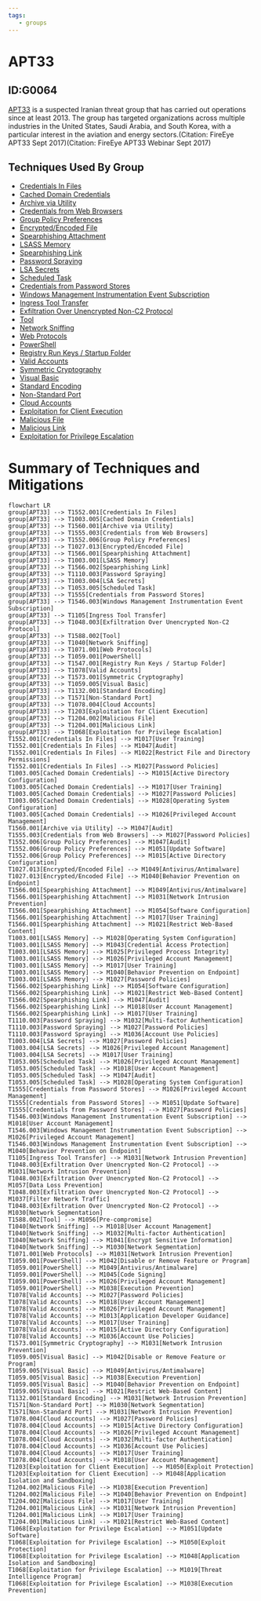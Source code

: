 ```yaml
---
tags:
   - groups
---
```

# APT33
## ID:G0064
[APT33](/mitre/groups/G0064) is a suspected Iranian threat group that has carried out operations since at least 2013. The group has targeted organizations across multiple industries in the United States, Saudi Arabia, and South Korea, with a particular interest in the aviation and energy sectors.(Citation: FireEye APT33 Sept 2017)(Citation: FireEye APT33 Webinar Sept 2017)
## Techniques Used By Group
* [Credentials In Files](/mitre/techniques/T1552/001)
* [Cached Domain Credentials](/mitre/techniques/T1003/005)
* [Archive via Utility](/mitre/techniques/T1560/001)
* [Credentials from Web Browsers](/mitre/techniques/T1555/003)
* [Group Policy Preferences](/mitre/techniques/T1552/006)
* [Encrypted/Encoded File](/mitre/techniques/T1027/013)
* [Spearphishing Attachment](/mitre/techniques/T1566/001)
* [LSASS Memory](/mitre/techniques/T1003/001)
* [Spearphishing Link](/mitre/techniques/T1566/002)
* [Password Spraying](/mitre/techniques/T1110/003)
* [LSA Secrets](/mitre/techniques/T1003/004)
* [Scheduled Task](/mitre/techniques/T1053/005)
* [Credentials from Password Stores](/mitre/techniques/T1555)
* [Windows Management Instrumentation Event Subscription](/mitre/techniques/T1546/003)
* [Ingress Tool Transfer](/mitre/techniques/T1105)
* [Exfiltration Over Unencrypted Non-C2 Protocol](/mitre/techniques/T1048/003)
* [Tool](/mitre/techniques/T1588/002)
* [Network Sniffing](/mitre/techniques/T1040)
* [Web Protocols](/mitre/techniques/T1071/001)
* [PowerShell](/mitre/techniques/T1059/001)
* [Registry Run Keys / Startup Folder](/mitre/techniques/T1547/001)
* [Valid Accounts](/mitre/techniques/T1078)
* [Symmetric Cryptography](/mitre/techniques/T1573/001)
* [Visual Basic](/mitre/techniques/T1059/005)
* [Standard Encoding](/mitre/techniques/T1132/001)
* [Non-Standard Port](/mitre/techniques/T1571)
* [Cloud Accounts](/mitre/techniques/T1078/004)
* [Exploitation for Client Execution](/mitre/techniques/T1203)
* [Malicious File](/mitre/techniques/T1204/002)
* [Malicious Link](/mitre/techniques/T1204/001)
* [Exploitation for Privilege Escalation](/mitre/techniques/T1068)

# Summary of Techniques and Mitigations
```mermaid
flowchart LR
group[APT33] --> T1552.001[Credentials In Files]
group[APT33] --> T1003.005[Cached Domain Credentials]
group[APT33] --> T1560.001[Archive via Utility]
group[APT33] --> T1555.003[Credentials from Web Browsers]
group[APT33] --> T1552.006[Group Policy Preferences]
group[APT33] --> T1027.013[Encrypted/Encoded File]
group[APT33] --> T1566.001[Spearphishing Attachment]
group[APT33] --> T1003.001[LSASS Memory]
group[APT33] --> T1566.002[Spearphishing Link]
group[APT33] --> T1110.003[Password Spraying]
group[APT33] --> T1003.004[LSA Secrets]
group[APT33] --> T1053.005[Scheduled Task]
group[APT33] --> T1555[Credentials from Password Stores]
group[APT33] --> T1546.003[Windows Management Instrumentation Event Subscription]
group[APT33] --> T1105[Ingress Tool Transfer]
group[APT33] --> T1048.003[Exfiltration Over Unencrypted Non-C2 Protocol]
group[APT33] --> T1588.002[Tool]
group[APT33] --> T1040[Network Sniffing]
group[APT33] --> T1071.001[Web Protocols]
group[APT33] --> T1059.001[PowerShell]
group[APT33] --> T1547.001[Registry Run Keys / Startup Folder]
group[APT33] --> T1078[Valid Accounts]
group[APT33] --> T1573.001[Symmetric Cryptography]
group[APT33] --> T1059.005[Visual Basic]
group[APT33] --> T1132.001[Standard Encoding]
group[APT33] --> T1571[Non-Standard Port]
group[APT33] --> T1078.004[Cloud Accounts]
group[APT33] --> T1203[Exploitation for Client Execution]
group[APT33] --> T1204.002[Malicious File]
group[APT33] --> T1204.001[Malicious Link]
group[APT33] --> T1068[Exploitation for Privilege Escalation]
T1552.001[Credentials In Files] --> M1017[User Training]
T1552.001[Credentials In Files] --> M1047[Audit]
T1552.001[Credentials In Files] --> M1022[Restrict File and Directory Permissions]
T1552.001[Credentials In Files] --> M1027[Password Policies]
T1003.005[Cached Domain Credentials] --> M1015[Active Directory Configuration]
T1003.005[Cached Domain Credentials] --> M1017[User Training]
T1003.005[Cached Domain Credentials] --> M1027[Password Policies]
T1003.005[Cached Domain Credentials] --> M1028[Operating System Configuration]
T1003.005[Cached Domain Credentials] --> M1026[Privileged Account Management]
T1560.001[Archive via Utility] --> M1047[Audit]
T1555.003[Credentials from Web Browsers] --> M1027[Password Policies]
T1552.006[Group Policy Preferences] --> M1047[Audit]
T1552.006[Group Policy Preferences] --> M1051[Update Software]
T1552.006[Group Policy Preferences] --> M1015[Active Directory Configuration]
T1027.013[Encrypted/Encoded File] --> M1049[Antivirus/Antimalware]
T1027.013[Encrypted/Encoded File] --> M1040[Behavior Prevention on Endpoint]
T1566.001[Spearphishing Attachment] --> M1049[Antivirus/Antimalware]
T1566.001[Spearphishing Attachment] --> M1031[Network Intrusion Prevention]
T1566.001[Spearphishing Attachment] --> M1054[Software Configuration]
T1566.001[Spearphishing Attachment] --> M1017[User Training]
T1566.001[Spearphishing Attachment] --> M1021[Restrict Web-Based Content]
T1003.001[LSASS Memory] --> M1028[Operating System Configuration]
T1003.001[LSASS Memory] --> M1043[Credential Access Protection]
T1003.001[LSASS Memory] --> M1025[Privileged Process Integrity]
T1003.001[LSASS Memory] --> M1026[Privileged Account Management]
T1003.001[LSASS Memory] --> M1017[User Training]
T1003.001[LSASS Memory] --> M1040[Behavior Prevention on Endpoint]
T1003.001[LSASS Memory] --> M1027[Password Policies]
T1566.002[Spearphishing Link] --> M1054[Software Configuration]
T1566.002[Spearphishing Link] --> M1021[Restrict Web-Based Content]
T1566.002[Spearphishing Link] --> M1047[Audit]
T1566.002[Spearphishing Link] --> M1018[User Account Management]
T1566.002[Spearphishing Link] --> M1017[User Training]
T1110.003[Password Spraying] --> M1032[Multi-factor Authentication]
T1110.003[Password Spraying] --> M1027[Password Policies]
T1110.003[Password Spraying] --> M1036[Account Use Policies]
T1003.004[LSA Secrets] --> M1027[Password Policies]
T1003.004[LSA Secrets] --> M1026[Privileged Account Management]
T1003.004[LSA Secrets] --> M1017[User Training]
T1053.005[Scheduled Task] --> M1026[Privileged Account Management]
T1053.005[Scheduled Task] --> M1018[User Account Management]
T1053.005[Scheduled Task] --> M1047[Audit]
T1053.005[Scheduled Task] --> M1028[Operating System Configuration]
T1555[Credentials from Password Stores] --> M1026[Privileged Account Management]
T1555[Credentials from Password Stores] --> M1051[Update Software]
T1555[Credentials from Password Stores] --> M1027[Password Policies]
T1546.003[Windows Management Instrumentation Event Subscription] --> M1018[User Account Management]
T1546.003[Windows Management Instrumentation Event Subscription] --> M1026[Privileged Account Management]
T1546.003[Windows Management Instrumentation Event Subscription] --> M1040[Behavior Prevention on Endpoint]
T1105[Ingress Tool Transfer] --> M1031[Network Intrusion Prevention]
T1048.003[Exfiltration Over Unencrypted Non-C2 Protocol] --> M1031[Network Intrusion Prevention]
T1048.003[Exfiltration Over Unencrypted Non-C2 Protocol] --> M1057[Data Loss Prevention]
T1048.003[Exfiltration Over Unencrypted Non-C2 Protocol] --> M1037[Filter Network Traffic]
T1048.003[Exfiltration Over Unencrypted Non-C2 Protocol] --> M1030[Network Segmentation]
T1588.002[Tool] --> M1056[Pre-compromise]
T1040[Network Sniffing] --> M1018[User Account Management]
T1040[Network Sniffing] --> M1032[Multi-factor Authentication]
T1040[Network Sniffing] --> M1041[Encrypt Sensitive Information]
T1040[Network Sniffing] --> M1030[Network Segmentation]
T1071.001[Web Protocols] --> M1031[Network Intrusion Prevention]
T1059.001[PowerShell] --> M1042[Disable or Remove Feature or Program]
T1059.001[PowerShell] --> M1049[Antivirus/Antimalware]
T1059.001[PowerShell] --> M1045[Code Signing]
T1059.001[PowerShell] --> M1026[Privileged Account Management]
T1059.001[PowerShell] --> M1038[Execution Prevention]
T1078[Valid Accounts] --> M1027[Password Policies]
T1078[Valid Accounts] --> M1018[User Account Management]
T1078[Valid Accounts] --> M1026[Privileged Account Management]
T1078[Valid Accounts] --> M1013[Application Developer Guidance]
T1078[Valid Accounts] --> M1017[User Training]
T1078[Valid Accounts] --> M1015[Active Directory Configuration]
T1078[Valid Accounts] --> M1036[Account Use Policies]
T1573.001[Symmetric Cryptography] --> M1031[Network Intrusion Prevention]
T1059.005[Visual Basic] --> M1042[Disable or Remove Feature or Program]
T1059.005[Visual Basic] --> M1049[Antivirus/Antimalware]
T1059.005[Visual Basic] --> M1038[Execution Prevention]
T1059.005[Visual Basic] --> M1040[Behavior Prevention on Endpoint]
T1059.005[Visual Basic] --> M1021[Restrict Web-Based Content]
T1132.001[Standard Encoding] --> M1031[Network Intrusion Prevention]
T1571[Non-Standard Port] --> M1030[Network Segmentation]
T1571[Non-Standard Port] --> M1031[Network Intrusion Prevention]
T1078.004[Cloud Accounts] --> M1027[Password Policies]
T1078.004[Cloud Accounts] --> M1015[Active Directory Configuration]
T1078.004[Cloud Accounts] --> M1026[Privileged Account Management]
T1078.004[Cloud Accounts] --> M1032[Multi-factor Authentication]
T1078.004[Cloud Accounts] --> M1036[Account Use Policies]
T1078.004[Cloud Accounts] --> M1017[User Training]
T1078.004[Cloud Accounts] --> M1018[User Account Management]
T1203[Exploitation for Client Execution] --> M1050[Exploit Protection]
T1203[Exploitation for Client Execution] --> M1048[Application Isolation and Sandboxing]
T1204.002[Malicious File] --> M1038[Execution Prevention]
T1204.002[Malicious File] --> M1040[Behavior Prevention on Endpoint]
T1204.002[Malicious File] --> M1017[User Training]
T1204.001[Malicious Link] --> M1031[Network Intrusion Prevention]
T1204.001[Malicious Link] --> M1017[User Training]
T1204.001[Malicious Link] --> M1021[Restrict Web-Based Content]
T1068[Exploitation for Privilege Escalation] --> M1051[Update Software]
T1068[Exploitation for Privilege Escalation] --> M1050[Exploit Protection]
T1068[Exploitation for Privilege Escalation] --> M1048[Application Isolation and Sandboxing]
T1068[Exploitation for Privilege Escalation] --> M1019[Threat Intelligence Program]
T1068[Exploitation for Privilege Escalation] --> M1038[Execution Prevention]
```